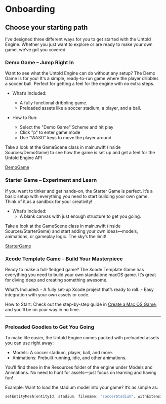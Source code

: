 #  Onboarding

## Choose your starting path

I’ve designed three different ways for you to get started with the Untold Engine. Whether you just want to explore or are ready to make your own game, we’ve got you covered:

### Demo Game – Jump Right In

Want to see what the Untold Engine can do without any setup? The Demo Game is for you! It's a simple, ready-to-run game where the player dribbles a soccer ball. Perfect for getting a feel for the engine with no extra steps.

- What’s Included:
    - A fully functional dribbling game.
    - Preloaded assets like a soccer stadium, a player, and a ball.

- How to Run: 
    - Select the "Demo Game" Scheme and hit play
    - Click "p" to enter game mode
    - Use "WASD" keys to move the player around

Take a look at the GameScene class in main.swift (inside Sources/DemoGame) to see how the game is set up and get a feel for the Untold Engine API

[DemoGame](../images/choosedemogame.gif)


### Starter Game – Experiment and Learn

If you want to tinker and get hands-on, the Starter Game is perfect. It’s a basic setup with everything you need to start building your own game. Think of it as a sandbox for your creativity!

- What’s Included:
    - A blank canvas with just enough structure to get you going.
    
Take a look at the GameScene class in main.swift (inside Sources/StarterGame) and start adding your own ideas—models, animations, or gameplay logic. The sky’s the limit!

[StarterGame](../images/choosestartergame.gif)

### Xcode Template Game – Build Your Masterpiece

Ready to make a full-fledged game? The Xcode Template Game has everything you need to build your own standalone macOS game. It’s great for diving deep and creating something awesome.

What’s Included:
    - A fully set-up Xcode project that’s ready to roll.
    - Easy integration with your own assets or code.

How to Start: Check out the step-by-step guide in [Create a Mac OS Game](docs/Installation.md), and you’ll be on your way in no time.

---

### Preloaded Goodies to Get You Going

To make life easier, the Untold Engine comes packed with preloaded assets you can use right away:

- Models: A soccer stadium, player, ball, and more.
- Animations: Prebuilt running, idle, and other animations.

You’ll find these in the Resources folder of the engine under Models and Animations. No need to hunt for assets—just focus on learning and having fun!

Example:
Want to load the stadium model into your game? It’s as simple as:


```swift
setEntityMesh(entityId: stadium, filename: "soccerStadium", withExtension: "usdc")
```
